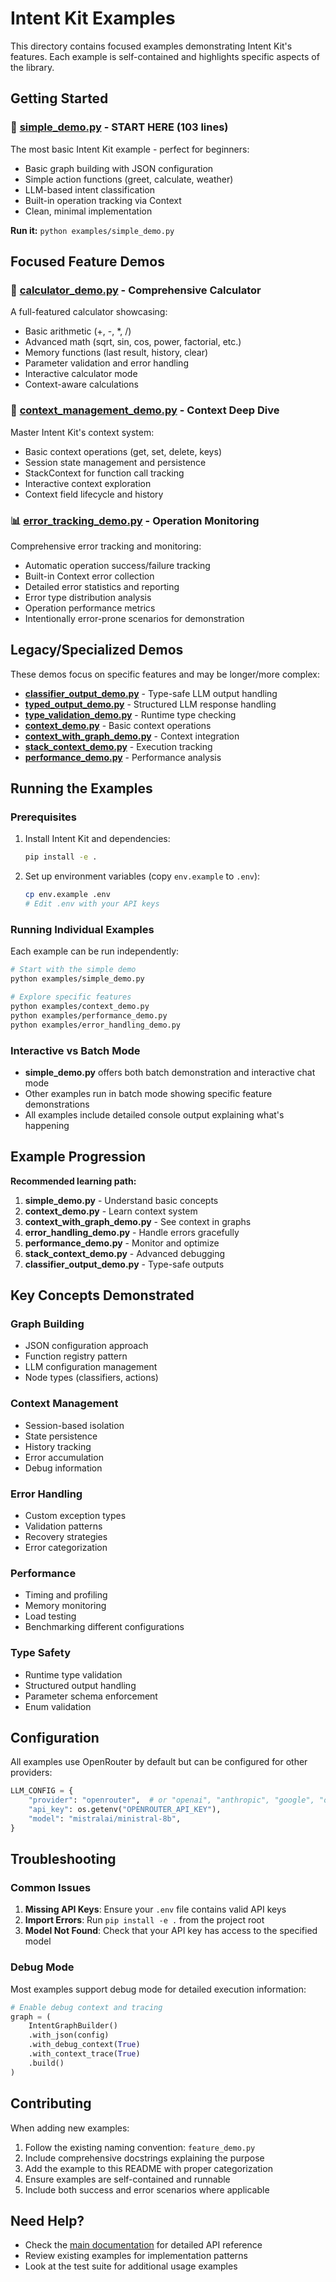 # Intent Kit Examples

This directory contains focused examples demonstrating Intent Kit's features. Each example is self-contained and highlights specific aspects of the library.

## Getting Started

### 🚀 **[simple_demo.py](simple_demo.py)** - **START HERE** (103 lines)
The most basic Intent Kit example - perfect for beginners:
- Basic graph building with JSON configuration
- Simple action functions (greet, calculate, weather)
- LLM-based intent classification
- Built-in operation tracking via Context
- Clean, minimal implementation

**Run it:** `python examples/simple_demo.py`

## Focused Feature Demos

### 🧮 **[calculator_demo.py](calculator_demo.py)** - Comprehensive Calculator
A full-featured calculator showcasing:
- Basic arithmetic (+, -, *, /)
- Advanced math (sqrt, sin, cos, power, factorial, etc.)
- Memory functions (last result, history, clear)
- Parameter validation and error handling
- Interactive calculator mode
- Context-aware calculations

### 🔄 **[context_management_demo.py](context_management_demo.py)** - Context Deep Dive
Master Intent Kit's context system:
- Basic context operations (get, set, delete, keys)
- Session state management and persistence
- StackContext for function call tracking
- Interactive context exploration
- Context field lifecycle and history

### 📊 **[error_tracking_demo.py](error_tracking_demo.py)** - Operation Monitoring
Comprehensive error tracking and monitoring:
- Automatic operation success/failure tracking
- Built-in Context error collection
- Detailed error statistics and reporting
- Error type distribution analysis
- Operation performance metrics
- Intentionally error-prone scenarios for demonstration

## Legacy/Specialized Demos

These demos focus on specific features and may be longer/more complex:

- **[classifier_output_demo.py](classifier_output_demo.py)** - Type-safe LLM output handling
- **[typed_output_demo.py](typed_output_demo.py)** - Structured LLM response handling
- **[type_validation_demo.py](type_validation_demo.py)** - Runtime type checking
- **[context_demo.py](context_demo.py)** - Basic context operations
- **[context_with_graph_demo.py](context_with_graph_demo.py)** - Context integration
- **[stack_context_demo.py](stack_context_demo.py)** - Execution tracking
- **[performance_demo.py](performance_demo.py)** - Performance analysis

## Running the Examples

### Prerequisites

1. Install Intent Kit and dependencies:
   ```bash
   pip install -e .
   ```

2. Set up environment variables (copy `env.example` to `.env`):
   ```bash
   cp env.example .env
   # Edit .env with your API keys
   ```

### Running Individual Examples

Each example can be run independently:

```bash
# Start with the simple demo
python examples/simple_demo.py

# Explore specific features
python examples/context_demo.py
python examples/performance_demo.py
python examples/error_handling_demo.py
```

### Interactive vs Batch Mode

- **simple_demo.py** offers both batch demonstration and interactive chat mode
- Other examples run in batch mode showing specific feature demonstrations
- All examples include detailed console output explaining what's happening

## Example Progression

**Recommended learning path:**

1. **simple_demo.py** - Understand basic concepts
2. **context_demo.py** - Learn context system
3. **context_with_graph_demo.py** - See context in graphs
4. **error_handling_demo.py** - Handle errors gracefully
5. **performance_demo.py** - Monitor and optimize
6. **stack_context_demo.py** - Advanced debugging
7. **classifier_output_demo.py** - Type-safe outputs

## Key Concepts Demonstrated

### Graph Building
- JSON configuration approach
- Function registry pattern
- LLM configuration management
- Node types (classifiers, actions)

### Context Management
- Session-based isolation
- State persistence
- History tracking
- Error accumulation
- Debug information

### Error Handling
- Custom exception types
- Validation patterns
- Recovery strategies
- Error categorization

### Performance
- Timing and profiling
- Memory monitoring
- Load testing
- Benchmarking different configurations

### Type Safety
- Runtime type validation
- Structured output handling
- Parameter schema enforcement
- Enum validation

## Configuration

All examples use OpenRouter by default but can be configured for other providers:

```python
LLM_CONFIG = {
    "provider": "openrouter",  # or "openai", "anthropic", "google", "ollama"
    "api_key": os.getenv("OPENROUTER_API_KEY"),
    "model": "mistralai/ministral-8b",
}
```

## Troubleshooting

### Common Issues

1. **Missing API Keys**: Ensure your `.env` file contains valid API keys
2. **Import Errors**: Run `pip install -e .` from the project root
3. **Model Not Found**: Check that your API key has access to the specified model

### Debug Mode

Most examples support debug mode for detailed execution information:

```python
# Enable debug context and tracing
graph = (
    IntentGraphBuilder()
    .with_json(config)
    .with_debug_context(True)
    .with_context_trace(True)
    .build()
)
```

## Contributing

When adding new examples:

1. Follow the existing naming convention: `feature_demo.py`
2. Include comprehensive docstrings explaining the purpose
3. Add the example to this README with proper categorization
4. Ensure examples are self-contained and runnable
5. Include both success and error scenarios where applicable

## Need Help?

- Check the [main documentation](../docs/) for detailed API reference
- Review existing examples for implementation patterns
- Look at the test suite for additional usage examples
